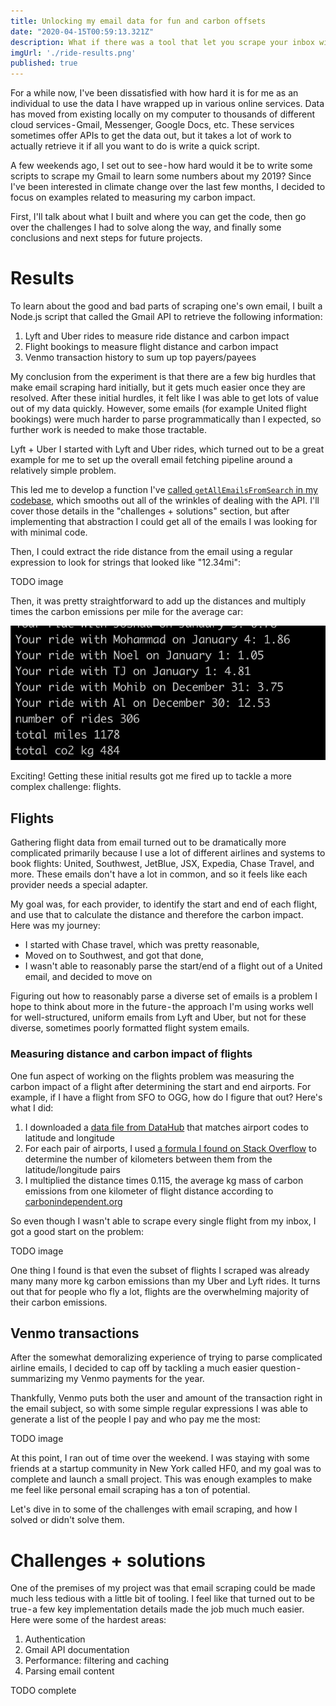 ```yaml
---
title: Unlocking my email data for fun and carbon offsets
date: "2020-04-15T00:59:13.321Z"
description: What if there was a tool that let you scrape your inbox with a single for loop?
imgUrl: './ride-results.png'
published: true
---
```


For a while now, I've been dissatisfied with how hard it is for me as an individual to use the data I have wrapped up in various online services. Data has moved from existing locally on my computer to thousands of different cloud services - Gmail, Messenger, Google Docs, etc. These services sometimes offer APIs to get the data out, but it takes a lot of work to actually retrieve it if all you want to do is write a quick script.

A few weekends ago, I set out to see - how hard would it be to write some scripts to scrape my Gmail to learn some numbers about my 2019? Since I've been interested in climate change over the last few months, I decided to focus on examples related to measuring my carbon impact.

First, I'll talk about what I built and where you can get the code, then go over the challenges I had to solve along the way, and finally some conclusions and next steps for future projects.

# Results

To learn about the good and bad parts of scraping one's own email, I built a Node.js script that called the Gmail API to retrieve the following information:

1. Lyft and Uber rides to measure ride distance and carbon impact
2. Flight bookings to measure flight distance and carbon impact
3. Venmo transaction history to sum up top payers/payees

My conclusion from the experiment is that there are a few big hurdles that make email scraping hard initially, but it gets much easier once they are resolved. After these initial hurdles, it felt like I was able to get lots of value out of my data quickly. However, some emails (for example United flight bookings) were much harder to parse programmatically than I expected, so further work is needed to make those tractable.

Lyft + Uber
I started with Lyft and Uber rides, which turned out to be a great example for me to set up the overall email fetching pipeline around a relatively simple problem.

This led me to develop a function I've [called `getAllEmailsFromSearch` in my codebase](https://github.com/stubailo/email-scraper/blob/d9177b7ea96b2dadfe097f83aa8b0bebfd62ad52/src/client.js#L93), which smooths out all of the wrinkles of dealing with the API. I'll cover those details in the "challenges + solutions" section, but after implementing that abstraction I could get all of the emails I was looking for with minimal code.

Then, I could extract the ride distance from the email using a regular expression to look for strings that looked like "12.34mi":

TODO image

Then, it was pretty straightforward to add up the distances and multiply times the carbon emissions per mile for the average car:

![total miles: 1178, total kg co2: 484](./ride-results.png)

Exciting! Getting these initial results got me fired up to tackle a more complex challenge: flights.

## Flights

Gathering flight data from email turned out to be dramatically more complicated primarily because I use a lot of different airlines and systems to book flights: United, Southwest, JetBlue, JSX, Expedia, Chase Travel, and more. These emails don't have a lot in common, and so it feels like each provider needs a special adapter.

My goal was, for each provider, to identify the start and end of each flight, and use that to calculate the distance and therefore the carbon impact. Here was my journey:

- I started with Chase travel, which was pretty reasonable,
- Moved on to Southwest, and got that done,
- I wasn't able to reasonably parse the start/end of a flight out of a United email, and decided to move on

Figuring out how to reasonably parse a diverse set of emails is a problem I hope to think about more in the future - the approach I'm using works well for well-structured, uniform emails from Lyft and Uber, but not for these diverse, sometimes poorly formatted flight system emails.

### Measuring distance and carbon impact of flights

One fun aspect of working on the flights problem was measuring the carbon impact of a flight after determining the start and end airports. For example, if I have a flight from SFO to OGG, how do I figure that out? Here's what I did:

1. I downloaded a [data file from DataHub](https://datahub.io/core/airport-codes) that matches airport codes to latitude and longitude
2. For each pair of airports, I used [a formula I found on Stack Overflow](https://stackoverflow.com/questions/365826/calculate-distance-between-2-gps-coordinates) to determine the number of kilometers between them from the latitude/longitude pairs
3. I multiplied the distance times 0.115, the average kg mass of carbon emissions from one kilometer of flight distance according to [carbonindependent.org](https://www.carbonindependent.org/22.html)

So even though I wasn't able to scrape every single flight from my inbox, I got a good start on the problem:

TODO image

One thing I found is that even the subset of flights I scraped was already many many  more kg carbon emissions than my Uber and Lyft rides. It turns out that for people who fly a lot, flights are the overwhelming majority of their carbon emissions.

## Venmo transactions

After the somewhat demoralizing experience of trying to parse complicated airline emails, I decided to cap off by tackling a much easier question - summarizing my Venmo payments for the year.

Thankfully, Venmo puts both the user and amount of the transaction right in the email subject, so with some simple regular expressions I was able to generate a list of the people I pay and who pay me the most:

TODO image

At this point, I ran out of time over the weekend. I was staying with some friends at a startup community in New York called HF0, and my goal was to complete and launch a small project. This was enough examples to make me feel like personal email scraping has a ton of potential.

Let's dive in to some of the challenges with email scraping, and how I solved or didn't solve them.

# Challenges + solutions

One of the premises of my project was that email scraping could be made much less tedious with a little bit of tooling. I feel like that turned out to be true - a few key implementation details made the job much much easier. Here were some of the hardest areas:

1. Authentication
2. Gmail API documentation
3. Performance: filtering and caching
4. Parsing email content

TODO complete